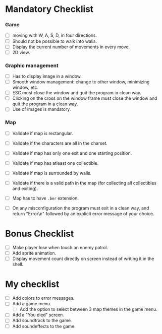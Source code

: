 # Mandatory Checklist

### Game
- [ ] moving with W, A, S, D, in four directions.
- [ ] Should not be possible to walk into walls.
- [ ] Display the current number of movements in every move.
- [ ] 2D view.

### Graphic management
- [ ] Has to display image in a window.
- [ ] Smooth window management: change to other window, minimizing window, etc.
- [ ] ESC must close the window and quit the program in clean way.
- [ ] Clicking on the cross on the window frame must close the window and quit the program in a clean way.
- [ ] Use of images is mandatory.

### Map
- [ ] Validate if map is rectangular.
- [ ] Validate if the characters are all in the charset.
- [ ] Validate if map has only one exit and one starting position.
- [ ] Validate if map has atleast one collectible.
- [ ] Validate if map is surrounded by walls.
- [ ] Validate if there is a valid path in the map (for collecting all collectibles and exiting).
- [ ] Map has to have `.ber` extension.
- [ ] On any misconfiguration the program must exit in a clean way, and return "Error\n" followed by an explicit error message of your choice.


# Bonus Checklist
- [ ] Make player lose when touch an enemy patrol.
- [ ] Add sprite animation.
- [ ] Display movement count directly on screen instead of writing it in the shell.

# My checklist
- [ ] Add colors to error messages.
- [ ] Add a game menu.
    - [ ] Add the option to select between 3 map themes in the game menu.
- [ ] Add a "You died" screen.
- [ ] Add soundtrack to the game.
- [ ] Add soundeffects to the game.

